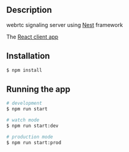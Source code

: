 ## Description

webrtc signaling server using [Nest](https://github.com/nestjs/nest) framework 

The [React client app](https://github.com/b-haytham/webrtc-client)

## Installation

```bash
$ npm install 
```

## Running the app

```bash
# development
$ npm run start

# watch mode
$ npm run start:dev

# production mode
$ npm run start:prod
```



